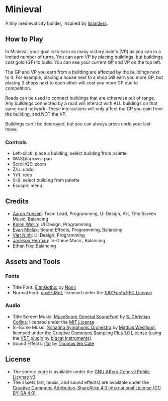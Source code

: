# Minieval

A tiny medieval city builder, inspired by [Islanders](https://store.steampowered.com/app/1046030/ISLANDERS).

## How to Play

In Minieval, your goal is to earn as many victory points (VP) as you can in a limited number of turns.
You can earn VP by placing buildings, but buildings cost gold (GP) to build.
You can see your current GP and VP on the top left.

The GP and VP you earn from a building are affected by the buildings next to it.
For example, placing a house next to a shop will earn you more GP, but placing 2 shops next to each other will cost you more GP due to competition.

Roads can be used to connect buildings that are otherwise out of range.
Any buildings connected by a road will interact with ALL buildings on that same road network.
These interactions will only affect the GP you gain from the building, and NOT the VP.

Buildings can't be destroyed, but you can always press undo your last move.

### Controls

- Left-click: place a building, select building from palette
- WASD/arrows: pan
- Scroll/QE: zoom
- Z/U: undo
- Y/R: redo
- 0-9: select building from palette
- Escape: menu

## Credits

- [Aaron Friesen](https://frie.dev): Team Lead, Programming, UI Design, Art, Title Screen Music, Balancing
- [Kalen Wallin](https://www.kalenwallin.com): UI Design, Programming
- [Evan Mielak](https://github.com/EvanJMielak): Sound Effects, Programming, Balancing
- [Viet Ninh](https://github.com/viet-ninh): UI Design, Programming
- [Jackson Herman](https://github.com/jack-herman): In-Game Music, Balancing
- [Ethan Fox](https://github.com/EthanFox01): Balancing

## Assets and Tools

### Fonts

- Title Font: [BitmGothic](https://www.1001fonts.com/bitmgothic-font.html) by [Nomi](http://www.thenomi.org)
- Normal Font: [pixelFJ8pt](https://www.1001fonts.com/pixelfj8pt1-font.html), licensed under the [1001Fonts FFC License](https://www.1001fonts.com/licenses/ffc.html)

### Audio

- Title Screen Music: [MuseScore General SoundFont](https://musescore.org/en/handbook/3/soundfonts-and-sfz-files) by [S. Christian Collins](https://musescore.org/user/62809), licensed under the [MIT License](https://ftp.osuosl.org/pub/musescore/soundfont/MuseScore_General/MuseScore_General_License.md)
- In-Game Music: [Sonatina Symphonic Orchestra](http://sso.mattiaswestlund.net) by [Mattias Westlund](https://mattiaswestlund.net), licensed under the [Creative Commons Sampling Plus 1.0 License](https://creativecommons.org/licenses/sampling+/1.0) (using the [VST plugin](https://bigcatinstruments.blogspot.com/2016/10/sound-modules.html) by [bigcat Instruments](https://bigcatinstruments.blogspot.com))
- Sound Effects: [jfxr](https://jfxr.frozenfractal.com) by [Thomas ten Cate](https://frozenfractal.com)

## License

- The source code is available under the [GNU Affero General Public License v3](https://www.gnu.org/licenses/agpl-3.0.en.html).
- The assets (art, music, and sound effects) are available under the [Creative Commons Attribution-ShareAlike 4.0 International License (CC BY-SA 4.0)](https://creativecommons.org/licenses/by-sa/4.0/).
